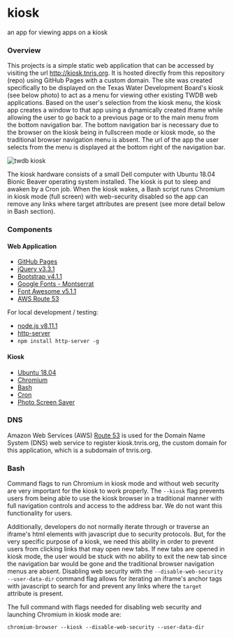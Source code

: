 # **kiosk**
an app for viewing apps on a kiosk

### Overview
This projects is a simple static web application that can be accessed by visiting the url http://kiosk.tnris.org. It is hosted directly from this repository (repo) using GitHub Pages with a custom domain. The site was created specifically to be displayed on the Texas Water Development Board's kiosk (see below photo) to act as a menu for viewing other existing TWDB web applications. Based on the user's selection from the kiosk menu, the kiosk app creates a window to that app using a dynamically created iframe while allowing the user to go back to a previous page or to the main menu from the bottom navigation bar. The bottom navigation bar is necessary due to the browser on the kiosk being in fullscreen mode or kiosk mode, so the traditional browser navigation menu is absent. The url of the app the user selects from the menu is displayed at the bottom right of the navigation bar.

![twdb kiosk](https://github.com/TNRIS/kiosk/blob/gh-pages/css/img/kiosk.jpg)

The kiosk hardware consists of a small Dell computer with Ubuntu 18.04 Bionic Beaver operating system installed. The kiosk is put to sleep and awaken by a Cron job. When the kiosk wakes, a Bash script runs Chromium in kiosk mode (full screen) with web-security disabled so the app can remove any links where target attributes are present (see more detail below in Bash section).

### Components
#### Web Application
* [GitHub Pages](https://pages.github.com/)
* [jQuery v3.3.1](https://jquery.com/)
* [Bootstrap v4.1.1](https://getbootstrap.com/)
* [Google Fonts - Montserrat](https://fonts.google.com/specimen/Montserrat)
* [Font Awesome v5.1.1](https://fontawesome.com/)
* [AWS Route 53](https://aws.amazon.com/route53/)

For local development / testing:
* [node.js v8.11.1](https://nodejs.org/en/blog/release/v8.11.1/)
* [http-server](https://www.npmjs.com/package/http-server)
 * `npm install http-server -g`

#### Kiosk
* [Ubuntu 18.04](http://releases.ubuntu.com/releases/18.04/)
* [Chromium](https://www.chromium.org/Home)
* [Bash](https://www.gnu.org/software/bash/)
* [Cron](https://en.wikipedia.org/wiki/Cron)
* [Photo Screen Saver](https://chrome.google.com/webstore/detail/photo-screen-saver/kohpcmlfdjfdggcjmjhhbcbankgmppgc?hl=en-US)

### DNS
Amazon Web Services (AWS) [Route 53]() is used for the Domain Name System (DNS) web service to register kiosk.tnris.org, the custom domain for this application, which is a subdomain of tnris.org.

### Bash
Command flags to run Chromium in kiosk mode and without web security are very important for the kiosk to work properly. The `--kiosk` flag prevents users from being able to use the kiosk browser in a traditional manner with full navigation controls and access to the address bar. We do not want this functionality for users.

Additionally, developers do not normally iterate through or traverse an iframe's html elements with javascript due to security protocols. But, for the very specific purpose of a kiosk, we need this ability in order to prevent users from clicking links that may open new tabs. If new tabs are opened in kiosk mode, the user would be stuck with no ability to exit the new tab since the navigation bar would be gone and the traditional browser navigation menus are absent. Disabling web security with the `--disable-web-security --user-data-dir` command flag allows for iterating an iframe's anchor tags with javascript to search for and prevent any links where the `target` attribute is present.

The full command with flags needed for disabling web security and launching Chromium in kiosk mode are:

`chromium-browser --kiosk --disable-web-security --user-data-dir`
